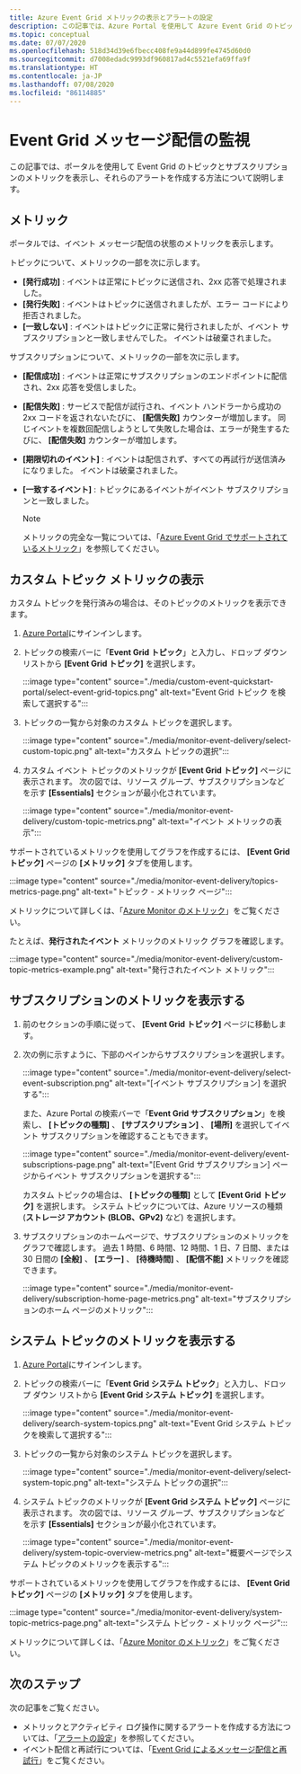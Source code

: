 ```yaml
---
title: Azure Event Grid メトリックの表示とアラートの設定
description: この記事では、Azure Portal を使用して Azure Event Grid のトピックとサブスクリプションのメトリックを表示し、それらのアラートを作成する方法について説明します。
ms.topic: conceptual
ms.date: 07/07/2020
ms.openlocfilehash: 518d34d39e6fbecc408fe9a44d899fe4745d60d0
ms.sourcegitcommit: d7008edadc9993df960817ad4c5521efa69ffa9f
ms.translationtype: HT
ms.contentlocale: ja-JP
ms.lasthandoff: 07/08/2020
ms.locfileid: "86114885"
---
```

# <a name="monitor-event-grid-message-delivery"></a>Event Grid メッセージ配信の監視 
この記事では、ポータルを使用して Event Grid のトピックとサブスクリプションのメトリックを表示し、それらのアラートを作成する方法について説明します。 

## <a name="metrics"></a>メトリック

ポータルでは、イベント メッセージ配信の状態のメトリックを表示します。

トピックについて、メトリックの一部を次に示します。

* **[発行成功]** : イベントは正常にトピックに送信され、2xx 応答で処理されました。
* **[発行失敗]** : イベントはトピックに送信されましたが、エラー コードにより拒否されました。
* **[一致しない]** : イベントはトピックに正常に発行されましたが、イベント サブスクリプションと一致しませんでした。 イベントは破棄されました。

サブスクリプションについて、メトリックの一部を次に示します。

* **[配信成功]** : イベントは正常にサブスクリプションのエンドポイントに配信され、2xx 応答を受信しました。
* **[配信失敗]** : サービスで配信が試行され、イベント ハンドラーから成功の 2xx コードを返されないたびに、 **[配信失敗]** カウンターが増加します。 同じイベントを複数回配信しようとして失敗した場合は、エラーが発生するたびに、 **[配信失敗]** カウンターが増加します。
* **[期限切れのイベント]** : イベントは配信されず、すべての再試行が送信済みになりました。 イベントは破棄されました。
* **[一致するイベント]** : トピックにあるイベントがイベント サブスクリプションと一致しました。

    > [!NOTE]
    > メトリックの完全な一覧については、「[Azure Event Grid でサポートされているメトリック](metrics.md)」を参照してください。

## <a name="view-custom-topic-metrics"></a>カスタム トピック メトリックの表示

カスタム トピックを発行済みの場合は、そのトピックのメトリックを表示できます。 

1. [Azure Portal](https://portal.azure.com/)にサインインします。
2. トピックの検索バーに「**Event Grid トピック**」と入力し、ドロップ ダウン リストから **[Event Grid トピック]** を選択します。 

    :::image type="content" source="./media/custom-event-quickstart-portal/select-event-grid-topics.png" alt-text="Event Grid トピック を検索して選択する":::
3. トピックの一覧から対象のカスタム トピックを選択します。 

    :::image type="content" source="./media/monitor-event-delivery/select-custom-topic.png" alt-text="カスタム トピックの選択":::
4. カスタム イベント トピックのメトリックが **[Event Grid トピック]** ページに表示されます。 次の図では、リソース グループ、サブスクリプションなどを示す **[Essentials]** セクションが最小化されています。 

    :::image type="content" source="./media/monitor-event-delivery/custom-topic-metrics.png" alt-text="イベント メトリックの表示":::

サポートされているメトリックを使用してグラフを作成するには、 **[Event Grid トピック]** ページの **[メトリック]** タブを使用します。

:::image type="content" source="./media/monitor-event-delivery/topics-metrics-page.png" alt-text="トピック - メトリック ページ":::

メトリックについて詳しくは、「[Azure Monitor のメトリック](../azure-monitor/platform/data-platform-metrics.md)」をご覧ください。

たとえば、**発行されたイベント** メトリックのメトリック グラフを確認します。

:::image type="content" source="./media/monitor-event-delivery/custom-topic-metrics-example.png" alt-text="発行されたイベント メトリック":::


## <a name="view-subscription-metrics"></a>サブスクリプションのメトリックを表示する
1. 前のセクションの手順に従って、 **[Event Grid トピック]** ページに移動します。 
2. 次の例に示すように、下部のペインからサブスクリプションを選択します。 

    :::image type="content" source="./media/monitor-event-delivery/select-event-subscription.png" alt-text="[イベント サブスクリプション] を選択する":::    

    また、Azure Portal の検索バーで「**Event Grid サブスクリプション**」を検索し、 **[トピックの種類]** 、 **[サブスクリプション]** 、 **[場所]** を選択してイベント サブスクリプションを確認することもできます。 

    :::image type="content" source="./media/monitor-event-delivery/event-subscriptions-page.png" alt-text="[Event Grid サブスクリプション] ページからイベント サブスクリプションを選択する":::        

    カスタム トピックの場合は、 **[トピックの種類]** として **[Event Grid トピック]** を選択します。 システム トピックについては、Azure リソースの種類 (**ストレージ アカウント (BLOB、GPv2)** など) を選択します。 
3. サブスクリプションのホームページで、サブスクリプションのメトリックをグラフで確認します。 過去 1 時間、6 時間、12 時間、1 日、7 日間、または 30 日間の **[全般]** 、 **[エラー]** 、 **[待機時間]** 、 **[配信不能]** メトリックを確認できます。 

    :::image type="content" source="./media/monitor-event-delivery/subscription-home-page-metrics.png" alt-text="サブスクリプションのホーム ページのメトリック":::    

## <a name="view-system-topic-metrics"></a>システム トピックのメトリックを表示する

1. [Azure Portal](https://portal.azure.com/)にサインインします。
2. トピックの検索バーに「**Event Grid システム トピック**」と入力し、ドロップ ダウン リストから **[Event Grid システム トピック]** を選択します。 

    :::image type="content" source="./media/monitor-event-delivery/search-system-topics.png" alt-text="Event Grid システム トピックを検索して選択する":::
3. トピックの一覧から対象のシステム トピックを選択します。 

    :::image type="content" source="./media/monitor-event-delivery/select-system-topic.png" alt-text="システム トピックの選択":::
4. システム トピックのメトリックが **[Event Grid システム トピック]** ページに表示されます。 次の図では、リソース グループ、サブスクリプションなどを示す **[Essentials]** セクションが最小化されています。 

    :::image type="content" source="./media/monitor-event-delivery/system-topic-overview-metrics.png" alt-text="概要ページでシステム トピックのメトリックを表示する":::

サポートされているメトリックを使用してグラフを作成するには、 **[Event Grid トピック]** ページの **[メトリック]** タブを使用します。

:::image type="content" source="./media/monitor-event-delivery/system-topic-metrics-page.png" alt-text="システム トピック - メトリック ページ":::

メトリックについて詳しくは、「[Azure Monitor のメトリック](../azure-monitor/platform/data-platform-metrics.md)」をご覧ください。


## <a name="next-steps"></a>次のステップ
次の記事をご覧ください。

- メトリックとアクティビティ ログ操作に関するアラートを作成する方法については、「[アラートの設定](set-alerts.md)」を参照してください。
- イベント配信と再試行については、「[Event Grid によるメッセージ配信と再試行](delivery-and-retry.md)」をご覧ください。
